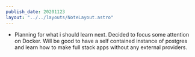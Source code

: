 ```yaml
---
publish_date: 20201123
layout: "../../layouts/NoteLayout.astro"
---
```

- Planning for what i should learn next. Decided to focus some attention on Docker. Will be good to have a self contained instance of postgres and learn how to make full stack apps without any external providers.
